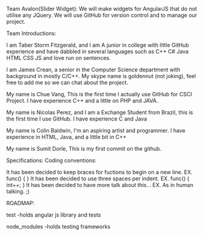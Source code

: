 Team Avalon(Slider Widget):
We will make widgets for AngularJS that do not utilise any JQuery.
We will use GitHub for version control and to manage our project.

Team Introductions:

I am Taber Storm Fitzgerald, and I am A junior in college with little GitHub experience and have dabbled in several languages such as C++ C# Java HTML CSS JS and love run on sentences.

I am James Crean, a senior in the Computer Science department with background in mostly C/C++. My skype name is goldennut (not joking), feel free to add me so we can chat about the project.

My name is Chue Vang, This is the first time I actually use GitHub for CSCI Project. I have experience C++ and a little on PHP and JAVA. 

My name is Nicolas Perez, and I am a Exchange Student from Brazil, this is the first time I use GitHub. I have experience C and Java 

My name is Colin Baldwin, I'm an aspiring artist and programmer. I have experience in HTML, Java, and a little bit in C++ 

My name is Sumit Dorle, This is my first commit on the github.

Specifications: 
Coding conventions: 

It has been decided to keep braces for fuctions to begin on a new line. EX.
   func()
   {
   }
It has been decided to use three spaces per indent. EX.
   func()
   {
      int++;
   }
It has been decided to have more talk about this... EX.
   As in human talking. ;)


ROADMAP:

test
   -holds angular js library and tests
   
node_modules
   -holds testing frameworks
